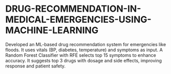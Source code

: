 # DRUG-RECOMMENDATION-IN-MEDICAL-EMERGENCIES-USING-MACHINE-LEARNING
Developed an ML-based drug recommendation system for emergencies like floods. It uses vitals (BP, diabetes, temperature) and symptoms as input. A Random Forest Classifier with RFE selects top 15 symptoms to enhance accuracy. It suggests top 3 drugs with dosage and side effects, improving response and patient safety.
